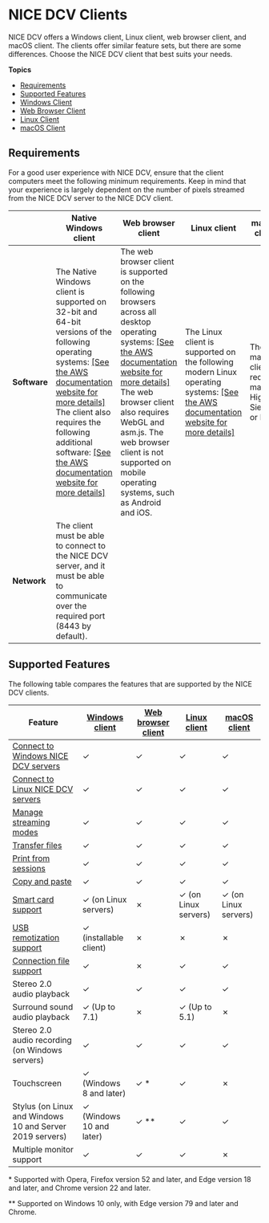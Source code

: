 # NICE DCV Clients<a name="client"></a>

NICE DCV offers a Windows client, Linux client, web browser client, and macOS client\. The clients offer similar feature sets, but there are some differences\. Choose the NICE DCV client that best suits your needs\.

**Topics**
+ [Requirements](#requirements)
+ [Supported Features](#client-features)
+ [Windows Client](client-windows.md)
+ [Web Browser Client](client-web.md)
+ [Linux Client](client-linux.md)
+ [macOS Client](client-mac.md)

## Requirements<a name="requirements"></a>

For a good user experience with NICE DCV, ensure that the client computers meet the following minimum requirements\. Keep in mind that your experience is largely dependent on the number of pixels streamed from the NICE DCV server to the NICE DCV client\.


|  | Native Windows client | Web browser client | Linux client | macOS client | 
| --- | --- | --- | --- | --- | 
| **Software** |  The Native Windows client is supported on 32\-bit and 64\-bit versions of the following operating systems: [\[See the AWS documentation website for more details\]](http://docs.aws.amazon.com/dcv/latest/userguide/client.html) The client also requires the following additional software: [\[See the AWS documentation website for more details\]](http://docs.aws.amazon.com/dcv/latest/userguide/client.html)  |  The web browser client is supported on the following browsers across all desktop operating systems: [\[See the AWS documentation website for more details\]](http://docs.aws.amazon.com/dcv/latest/userguide/client.html) The web browser client also requires WebGL and asm\.js\. The web browser client is not supported on mobile operating systems, such as Android and iOS\.  |  The Linux client is supported on the following modern Linux operating systems: [\[See the AWS documentation website for more details\]](http://docs.aws.amazon.com/dcv/latest/userguide/client.html)  |  The macOS client requires macOS High Sierra or later\.  | 
| **Network** | The client must be able to connect to the NICE DCV server, and it must be able to communicate over the required port \(8443 by default\)\. | 

## Supported Features<a name="client-features"></a>

The following table compares the features that are supported by the NICE DCV clients\.


| Feature | [Windows client](client-windows.md) | [Web browser client](client-web.md) | [Linux client](client-linux.md) | [macOS client](client-mac.md) | 
| --- | --- | --- | --- | --- | 
|  [Connect to Windows NICE DCV servers](using-connecting.md)  | ✓ | ✓ | ✓ | ✓ | 
|  [Connect to Linux NICE DCV servers](using-connecting.md)  | ✓ | ✓ | ✓ | ✓ | 
|  [Manage streaming modes](using-streaming.md)  | ✓ | ✓ | ✓ | ✓ | 
|  [Transfer files](using-transfer.md)  | ✓ | ✓ | ✓ | ✓ | 
|  [Print from sessions](using-print.md)  | ✓ | ✓ | ✓ | ✓ | 
|  [Copy and paste](using-copy-paste.md)  | ✓ | ✓ | ✓ | ✓ | 
|  [Smart card support](using-smartcard.md)  | ✓ \(on Linux servers\) | ✗ | ✓ \(on Linux servers\) | ✓ \(on Linux servers\) | 
|  [USB remotization support](using-usb.md)  | ✓ \(installable client\) | ✗ | ✗ | ✗ | 
|  [Connection file support](using-connection-file.md)  | ✓ | ✗ | ✓ | ✓ | 
|  Stereo 2\.0 audio playback  | ✓ | ✓ | ✓ | ✓ | 
|  Surround sound audio playback  | ✓ \(Up to 7\.1\) | ✗ | ✓ \(Up to 5\.1\) | ✗ | 
|  Stereo 2\.0 audio recording \(on Windows servers\)  | ✓ | ✓ | ✓ | ✓ | 
|  Touchscreen  | ✓ \(Windows 8 and later\) | ✓ \* | ✓ | ✗ | 
|  Stylus \(on Linux and Windows 10 and Server 2019 servers\)  | ✓ \(Windows 10 and later\) | ✓ \*\* | ✓ | ✓ | 
|  Multiple monitor support  | ✓ | ✓ | ✓ | ✗ | 

\* Supported with Opera, Firefox version 52 and later, and Edge version 18 and later, and Chrome version 22 and later\.

\*\* Supported on Windows 10 only, with Edge version 79 and later and Chrome\.